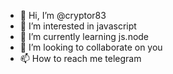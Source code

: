 - 👋 Hi, I’m @cryptor83
- 👀 I’m interested in javascript
- 🌱 I’m currently learning js.node
- 💞️ I’m looking to collaborate on you
- 📫 How to reach me telegram

<!---
cryptor83/cryptor83 is a ✨ special ✨ repository because its `README.md` (this file) appears on your GitHub profile.
You can click the Preview link to take a look at your changes.
--->

